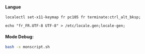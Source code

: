 #### Langue
```
localectl set-x11-keymap fr pc105 fr terminate:ctrl_alt_bksp;

echo "fr_FR.UTF-8 UTF-8" > /etc/locale.gen;locale-gen;
```

#### Mode Debug:
```bash 
bash -x monscript.sh
```
